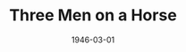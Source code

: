 ---
title: Three Men on a Horse
date: 1946-03-01
closing_date: 1946-03-08
layout: productions
playbill:
Theatre: Theatre Jacksonville
Venue: Little Theatre
cast:
- Al: Hinkley Greenlaw
- Audrey Trowbridge: Susie McRae
- Charlie: Jarl Victor
- Clarence Dobbins: Philip Devlin, Jr.
- Delivery Boy: Jack Brantley
- Erwin Trowbridge: Frank Davis
- Frankie: Keith Bentley
- Gloria: Bette Thornton
- Harry Archer: George D. Noeling, Jr.
- Mabel: Betty Rose
- Maid: Jeanne Ostner
- Moses: Theodore Duvall
- Mr. Carver: Sherwood Jones
- Patsy: Irvin Ware
- Radio Announcer: Arthur Gutman
crew:
- Director: L. Bramer Carlson
- Light Control Board: Jeanne Ostner
- Make-up: Elmo Lehman
- Photographs in the lobby: Robert F. Marsh
- Portraits in the lobby: Nicholas Volpe
- Properties:
  - Bette Thornton
  - Betty Denniston
  - Gerri Turbow
  - Jane Blythe
  - Marilyn Archbold
  - Morty Turbow
  - Velma Henning
- Scene painting and construction:
  - Alex Pillsbury
  - Bern Bullard
  - Carol Corbett
  - Hal Kriebs
  - Helen Kriebs
  - Hinkley Greenlaw
  - Irma Jean Manning
  - Jacqueline Trevine
  - Jimmie Cooner
  - Keith Bentley
  - Lloyd Henson
  - M.B. Turbow
  - Nicholas Volpe
  - Roy Meischner
  - Sarah McRae
  - Seth Teasdale
  - Stark Heriot
  - Virginia Smith
  - William Harrison
- Scene Shifting:
  - Bern Bullard
  - Helen Kriebs
  - Hinkley Greenlaw
  - Irma Jean Manning
  - Jack Brantley
  - Jarl Victor
  - Lloyd Henson
  - Philip Devlin, Jr.
  - Sherwood Jones
  - Stark Heriot
  - Tom Keating
- Set and Lighting Design: Duke LeBrun
- Sound:
  - Helen Kriebs
  - Marilyn Archbold
- Stage Manager: Seth Teasdale
- The Tailor: Seth Teasdale
- Wardrobe Changes:
  - Boots Royall
  - Edith Garrison
  - Gerda Bower
  - Lois Davidson
orchestra:
---